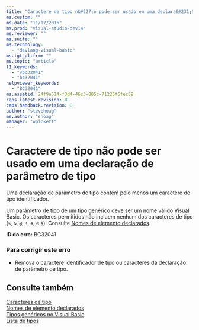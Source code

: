 ```yaml
---
title: "Caractere de tipo n&#227;o pode ser usado em uma declara&#231;&#227;o de par&#226;metro de tipo | Microsoft Docs"
ms.custom: ""
ms.date: "11/17/2016"
ms.prod: "visual-studio-dev14"
ms.reviewer: ""
ms.suite: ""
ms.technology: 
  - "devlang-visual-basic"
ms.tgt_pltfrm: ""
ms.topic: "article"
f1_keywords: 
  - "vbc32041"
  - "bc32041"
helpviewer_keywords: 
  - "BC32041"
ms.assetid: 24f9a514-f3d4-46c3-805c-71225f6fec59
caps.latest.revision: 8
caps.handback.revision: 8
author: "stevehoag"
ms.author: "shoag"
manager: "wpickett"
---
```

# Caractere de tipo n&#227;o pode ser usado em uma declara&#231;&#227;o de par&#226;metro de tipo
Uma declaração de parâmetro de tipo contém pelo menos um caractere de tipo identificador.  
  
 Um parâmetro de tipo de um tipo genérico deve ser um nome válido Visual Basic. Os caracteres permitidos não incluem nenhum dos caracteres de tipo \(`%`, `&`, `@`, `!`, `#`, e `$`\). Consulte [Nomes de elemento declarados](../../visual-basic/programming-guide/language-features/declared-elements/declared-element-names.md).  
  
 **ID do erro:** BC32041  
  
### Para corrigir este erro  
  
-   Remova o caractere identificador de tipo ou caracteres da declaração de parâmetro de tipo.  
  
## Consulte também  
 [Caracteres de tipo](../../visual-basic/programming-guide/language-features/data-types/type-characters.md)   
 [Nomes de elemento declarados](../../visual-basic/programming-guide/language-features/declared-elements/declared-element-names.md)   
 [Tipos genéricos no Visual Basic](../../visual-basic/programming-guide/language-features/data-types/generic-types.md)   
 [Lista de tipos](../../visual-basic/language-reference/statements/type-list.md)
